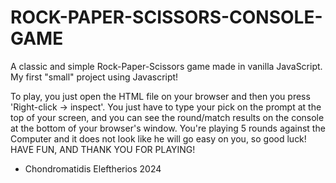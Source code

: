 # ROCK-PAPER-SCISSORS-CONSOLE-GAME
A classic and simple Rock-Paper-Scissors game made in vanilla JavaScript. 
My first "small" project using Javascript!

To play, you just open the HTML file on your browser and then you press 'Right-click -> inspect'.
You just have to type your pick on the prompt at the top of your screen, and you can see the round/match results on the console at the bottom of your browser's window.
You're playing 5 rounds against the Computer and it does not look like he will go easy on you, so good luck! 
HAVE FUN, AND THANK YOU FOR PLAYING!

- Chondromatidis Eleftherios 2024
